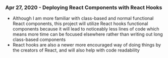 ### Apr 27, 2020 - Deploying React Components with React Hooks

* Although I am more familiar with class-based and normal functional React components, this project will utilize React hooks functional components because it will lead to noticeably less lines of code which means more time can be focused elsewhere rather than writing out long class-based components
* React hooks are also a newer more encouraged way of doing things by the creators of React, and will also help with code readability
